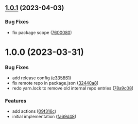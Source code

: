 ## [1.0.1](https://github.com/webex/ts-events/compare/v1.0.0...v1.0.1) (2023-04-03)


### Bug Fixes

* fix package scope ([7600080](https://github.com/webex/ts-events/commit/76000808b2a85554910ff5b9c90fdc2b37ecab87))

# 1.0.0 (2023-03-31)


### Bug Fixes

* add release config ([e335861](https://github.com/webex/ts-events/commit/e3358614335f2203dc3d3021762aa276b4b98c16))
* fix remote repo in package.json ([32440a8](https://github.com/webex/ts-events/commit/32440a8bb513505298727abec0de44f400e86c72))
* redo yarn.lock to remove old internal repo entries ([78a9c08](https://github.com/webex/ts-events/commit/78a9c086d80946d324d389dc90c93a63fc885ae6))


### Features

* add actions ([09f316c](https://github.com/webex/ts-events/commit/09f316c0769c87472b1e2a55587b119173b6ea04))
* initial implementation ([fa69d48](https://github.com/webex/ts-events/commit/fa69d483d72de9ece3f126434743fe090cde1260))
